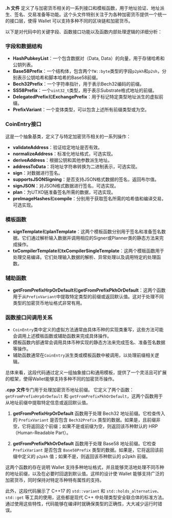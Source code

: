 **.h 文件** 定义了与加密货币相关的一系列接口和模板函数，用于地址验证、地址派生、签名、交易准备等功能。这个头文件特别关注于为各种加密货币提供一个统一的接口层，使得 Wallet 可以支持多种不同的区块链和加密货币。

以下是对代码中的关键字段、函数接口功能以及函数内部处理逻辑的详细分析：

### 字段和数据结构
- **HashPubkeyList**：一个包含数据对（Data, Data）的向量，用于存储哈希和公钥列表。
- **Base58Prefix**：一个结构体，包含两个`TW::byte`类型的字段`p2pkh`和`p2sh`，分别表示公钥哈希和脚本哈希的Base58前缀。
- **Bech32Prefix**：一个字符串指针，用于表示Bech32编码的前缀。
- **SS58Prefix**：一个`uint32_t`类型，用于表示Substrate格式地址的前缀。
- **DelegatedPrefix**和**ExchangePrefix**：用于标记特定类型地址派生的虚拟前缀。
- **PrefixVariant**：一个变体类型，可以包含上述所有前缀类型或为空。

### CoinEntry接口
这是一个抽象基类，定义了与特定加密货币相关的一系列操作：
- **validateAddress**：验证给定地址是否有效。
- **normalizeAddress**：标准化地址格式，可选实现。
- **deriveAddress**：根据公钥和其他参数派生地址。
- **addressToData**：将地址字符串转换为二进制表示，可选实现。
- **sign**：对数据进行签名。
- **supportsJSONSigning**：是否支持JSON格式数据的签名，返回布尔值。
- **signJSON**：对JSON格式数据进行签名，可选实现。
- **plan**：为UTXO链准备签名所需的数据，可选实现。
- **preImageHashes**和**compile**：分别用于获取签名所需的哈希值和编译交易，可选实现。

### 模板函数
- **signTemplate**和**planTemplate**：这两个模板函数分别用于签名和准备签名数据。它们通过解析输入数据并调用相应的Signer或Planner类的静态方法来完成操作。
- **txCompilerTemplate**和**txCompilerSingleTemplate**：这两个模板函数用于处理交易编译。它们处理输入数据的解析、异常处理以及调用特定的处理函数。

### 辅助函数
- **getFromPrefixHrpOrDefault**和**getFromPrefixPkhOrDefault**：这两个函数用于从`PrefixVariant`中提取特定类型的前缀或返回默认值。这对于处理不同类型的加密货币地址格式非常有用。

### 函数接口间调用关系

- `CoinEntry`类中定义的虚拟方法通常由具体币种的实现类重写，这些方法可能会调用上述模板函数或辅助函数来完成具体操作。
- 模板函数内部通常会调用具体币种实现的静态方法来完成签名、准备签名数据等操作。
- 辅助函数通常在`CoinEntry`派生类或模板函数中被调用，以处理前缀相关逻辑。

总体来看，这段代码通过定义一组抽象接口和通用模板，提供了一个灵活且可扩展的框架，使得Wallet能够支持多种不同的加密货币操作。

**.cpp 文件**专门用于处理加密货币地址前缀。
它定义了两个函数：`getFromPrefixHrpOrDefault` 和 `getFromPrefixPkhOrDefault`，这两个函数用于从地址前缀中提取特定信息或返回默认值。

1. **getFromPrefixHrpOrDefault** 函数用于处理 Bech32 地址前缀。它检查传入的 `PrefixVariant` 是否包含 `Bech32Prefix` 类型的数据。如果是，且前缀非空，它将返回这个前缀；如果不是或前缀为空，则返回该币种默认的 HRP（Human-Readable Part）。

2. **getFromPrefixPkhOrDefault** 函数用于处理 Base58 地址前缀。它检查 `PrefixVariant` 是否包含 `Base58Prefix` 类型的数据。如果是，它将返回该前缀中定义的 `p2pkh` 值；如果不是，则返回该币种默认的 p2pkh 前缀。

这两个函数的存在说明 Wallet 支持多种地址格式，并且能够灵活地处理不同币种的地址前缀，以及在必要时回退到默认值。这样的设计使 Wallet 能够支持广泛的加密货币，同时保持对特定币种特有属性的支持。

此外，这段代码展示了 C++17 的 `std::variant` 和 `std::holds_alternative`、`std::get` 等工具的使用，这些都是现代 C++ 中处理类型安全联合体的标准方法。通过使用这些特性，代码能够在编译时就确保类型的正确性，大大减少运行时错误。